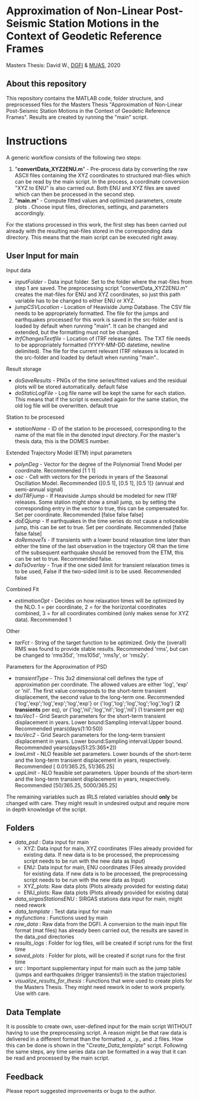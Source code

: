 # Approximation of Non-Linear Post-Seismic Station Motions in the Context of Geodetic Reference Frames

Masters Thesis: David W., [DGFI](https://www.dgfi.tum.de/en/) & [MUAS](https://www.geo.hm.edu/), 2020
## About this repository

This repository contains the MATLAB code, folder structure, and preprocessed files for the Masters Thesis 
"Approximation of Non-Linear Post-Seismic Station Motions in the Context of Geodetic Reference Frames". Results are created by running the "main" script.

# Instructions

A generic workflow consists of the following two steps:

1. "**convertData_XYZ2ENU.m**" - Pre-process data by converting the raw ASCII files containing the XYZ coordinates to structured mat-files which can be read by the main script.
In the process, a coordinate conversion "XYZ to ENU" is also carried out. Both ENU and XYZ files are saved which can then be processed in the second step.
1. "**main.m**" - Compute fitted values and optimized parameters, create plots . Choose input files, directories, settings, and parameters accordingly.

For the stations processed in this work, the first step has been carried out already with the resulting mat-files
stored in the corresponding data directory. This means that the main script can be executed right away.

## User Input for main

Input data

* *inputFolder* - Data input folder. Set to the folder where the mat-files from step 1 are saved. The preprocessing script "convertData_XYZ2ENU.m" creates the mat-files for ENU and XYZ coordinates, so just this path variable has to be changed to either ENU or XYZ.
* *jumpCSVLocation* - Location of Heaviside Jump Database. The CSV file needs to be appropriately formatted. The file for the jumps and earthquakes processed for this work is saved in the src-folder and is loaded by default when running "main". It can be changed and extended, but the formatting must not be changed.
* *itrfChangesTextfile* - Location of ITRF release dates. The TXT file needs to be appropriately formatted (YYYY-MM-DD datetime, newline delimited). The file for the current relevant ITRF releases is located in the src-folder and loaded by default when running "main"..

Result storage

* *doSaveResults* - PNGs of the time series/fitted values and the residual plots will be stored automatically. default false
* *doStaticLogFile* - Log file name will be kept the same for each station. This means that if the script is executed again for the same station, the old log file will be overwritten. default true

Station to be processed

* *stationName* - ID of the station to be processed, corresponding to the name of the mat file in the denoted input directory. For the master's thesis data, this is the DOMES number.

Extended Trajectory Model (ETM) input parameters

* *polynDeg* - Vector for the degree of the Polynomial Trend Model per coordinate. Recommended [1 1 1]
* *osc* - Cell with vectors for the periods in years of the Seasonal Oscillation Model. Recommended {[0.5 1], [0.5 1], [0.5 1]} 
(annual and semi-annual signal)
* *doITRFjump* - If Heaviside Jumps should be modeled for new ITRF releases. 
Some station might show a small jump, so by setting the corresponding entry in the vector to true, this can be compensated for. Set per coordinate. Recommended [false false false]
* *doEQjump* - If earthquakes in the time series do not cause a noticeable jump, this can be set to true. Set per coordinate. Recommended [false false false]
* *doRemoveTs* - If transients with a lower bound relaxation time later than either the time of the last observation in the trajectory OR than the time of the subsequent earthquake should be removed from the ETM, this can be set to true. Recommended false.
* *doTsOverlay* - True if the one sided limit for transient relaxation times is to be used, False if the two-sided limit is to be used. Recommended false

Combined Fit

* *estimationOpt* - Decides on how relaxation times will be optimized by the NLO. 1 = per coordinate, 2 = for the horizontal coordinates combined, 3 = for all coordinates combined (only makes sense for XYZ data). Recommended 1

Other

* *tarFct* - String of the target function to be optimized. Only the (overall) RMS was found to provide stable results. Recommended 'rms', but can be changed to 'rms35d', 'rms105d', 'rms1y', or 'rms2y'.

Parameters for the Approximation of PSD

* *transientType* - This 3x2 dimensional cell defines the type of approximation per coordinate. The allowed values are either 'log', 'exp' or 'nil'. 
The first value corresponds to the short-term transient displacement, the second value to the long-term one.
Recommended {'log','exp';'log','exp';'log','exp'} or {'log','log';'log','log';'log','log'} (**2 transients** per eq), or {'log','nil';'log','nil';'log','nil'} (1 transient per eq)
* *tauVec1* - Grid Search parameters for the short-term transient displacement in years. Lower bound:Sampling interval:Upper bound. Recommended years(days(1:10:50))
* *tauVec2* - Grid Search parameters for the long-term transient displacement in years. Lower bound:Sampling interval:Upper bound. Recommended years(days(51:25:365*2))
* *lowLimit* - NLO feasible set parameters. Lower bounds of the short-term and the long-term transient displacement in years, respectively. Recommended [ 0.01/365.25, 51/365.25]
* *uppLimit* - NLO feasible set parameters. Upper bounds of the short-term and the long-term transient displacement in years, respectively. Recommended [50/365.25, 5000/365.25]

The remaining variables such as IRLS related variables should **only** be changed with care. They might result in undesired output and require more in depth knowledge of the script.


## Folders
* *data_psd* : Data input for main
	- XYZ: Data input for main, XYZ coordinates (Files already provided for existing data. If new data is to be processed, the preprocessing script needs to be run with the new data as Input)
	- ENU: Data input for main, ENU coordinates (Files already provided for existing data. If new data is to be processed, the preprocessing script needs to be run with the new data as Input)
	- XYZ_plots: Raw data plots (Plots already provided for existing data)
	- ENU_plots: Raw data plots (Plots already provided for existing data)
* *data_sirgasStationsENU* : SIRGAS stations data input for main, might need rework
* *data_template* : Test data input for main
* *myfunctions* : Functions used by main
* *raw_data* : Raw data from the DGFI. A conversion to the main input file format (mat files) has already been carried out, the results are saved in the data_psd directories
* *results_logs* : Folder for log files, will be created if script runs for the first time
* *saved_plots* : Folder for plots, will be created if script runs for the first time
* *src* : Important supplementary input for main such as the jump table (jumps and earthquakes (trigger transients!) in the station trajectories)
* *visualize_results_for_thesis* : Functions that were used to create plots for the Masters Thesis. They might need rework in oder to work properly. Use with care.

## Data Template

It is possible to create own, user-defined input for the main script WITHOUT having to use the preprocessing script. A reason might be that raw data is delivered in a different format than the formatted .x, .y., and .z files.
How this can be done is shown in the "*Create_Data_template*" script. Following the same steps, any time series data can be formatted in a way that it can be read and processed by the main script.

## Feedback

Please report suggested improvements or bugs to the author.
